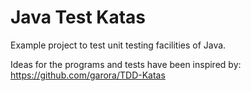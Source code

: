 Java Test Katas
===============

Example project to test unit testing facilities of Java.

Ideas for the programs and tests have been inspired by:
https://github.com/garora/TDD-Katas